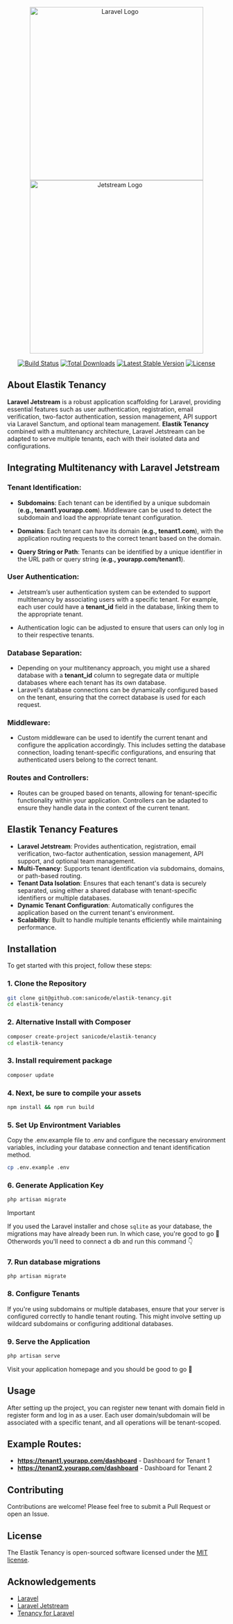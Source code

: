<p align="center">
<a href="https://laravel.com" target="_blank"><img src="https://raw.githubusercontent.com/laravel/art/master/logo-lockup/5%20SVG/2%20CMYK/1%20Full%20Color/laravel-logolockup-cmyk-red.svg" width="400" alt="Laravel Logo"></a>
<a href="https://jetstream.laravel.com" target="_blank">
<img src="https://picperf.io/https://laravelnews.s3.amazonaws.com/images/jetstream.png" width="400" alt="Jetstream Logo"></img>
</a>
</p>

<p align="center">
<a href="https://github.com/laravel/framework/actions"><img src="https://github.com/laravel/framework/workflows/tests/badge.svg" alt="Build Status"></a>
<a href="https://packagist.org/packages/laravel/framework"><img src="https://img.shields.io/packagist/dt/laravel/framework" alt="Total Downloads"></a>
<a href="https://packagist.org/packages/laravel/framework"><img src="https://img.shields.io/packagist/v/laravel/framework" alt="Latest Stable Version"></a>
<a href="https://packagist.org/packages/laravel/framework"><img src="https://img.shields.io/packagist/l/laravel/framework" alt="License"></a>
</p>

## About Elastik Tenancy

**Laravel Jetstream** is a robust application scaffolding for Laravel, providing essential features such as user authentication, registration, email verification, two-factor authentication, session management, API support via Laravel Sanctum, and optional team management. **Elastik Tenancy** combined with a multitenancy architecture, Laravel Jetstream can be adapted to serve multiple tenants, each with their isolated data and configurations.

## Integrating Multitenancy with Laravel Jetstream

### Tenant Identification:

-   **Subdomains**: Each tenant can be identified by a unique subdomain (**e.g., tenant1.yourapp.com**). Middleware can be used to detect the subdomain and load the appropriate tenant configuration.

-   **Domains**: Each tenant can have its domain (**e.g., tenant1.com**), with the application routing requests to the correct tenant based on the domain.

-   **Query String or Path**: Tenants can be identified by a unique identifier in the URL path or query string (**e.g., yourapp.com/tenant1**).

### User Authentication:

-   Jetstream’s user authentication system can be extended to support multitenancy by associating users with a specific tenant. For example, each user could have a **tenant_id** field in the database, linking them to the appropriate tenant.

-   Authentication logic can be adjusted to ensure that users can only log in to their respective tenants.

### Database Separation:

-   Depending on your multitenancy approach, you might use a shared database with a **tenant_id** column to segregate data or multiple databases where each tenant has its own database.
-   Laravel's database connections can be dynamically configured based on the tenant, ensuring that the correct database is used for each request.

### Middleware:

-   Custom middleware can be used to identify the current tenant and configure the application accordingly. This includes setting the database connection, loading tenant-specific configurations, and ensuring that authenticated users belong to the correct tenant.

### Routes and Controllers:

-   Routes can be grouped based on tenants, allowing for tenant-specific functionality within your application. Controllers can be adapted to ensure they handle data in the context of the current tenant.


## Elastik Tenancy Features

- **Laravel Jetstream**: Provides authentication, registration, email verification, two-factor authentication, session management, API support, and optional team management.
- **Multi-Tenancy**: Supports tenant identification via subdomains, domains, or path-based routing.
- **Tenant Data Isolation**: Ensures that each tenant's data is securely separated, using either a shared database with tenant-specific identifiers or multiple databases.
- **Dynamic Tenant Configuration**: Automatically configures the application based on the current tenant's environment.
- **Scalability**: Built to handle multiple tenants efficiently while maintaining performance.

## Installation

To get started with this project, follow these steps:

### 1. Clone the Repository

```bash
git clone git@github.com:sanicode/elastik-tenancy.git
cd elastik-tenancy
```

### 2. Alternative Install with Composer
```bash
composer create-project sanicode/elastik-tenancy
cd elastik-tenancy
```

### 3. Install requirement package
```bash
composer update
```

### 4. Next, be sure to compile your assets
```bash
npm install && npm run build
```

### 5. Set Up Environtment Variables
Copy the .env.example file to .env and configure the necessary environment variables, including your database connection and tenant identification method.

```bash
cp .env.example .env
```

### 6. Generate Application Key

```bash
php artisan migrate
```

> [!IMPORTANT]
> If you used the Laravel installer and chose `sqlite` as your database, the migrations may have already been run. In which case, you're good to go 🎉 Otherwords you'll need to connect a db and run this command 👇

### 7. Run database migrations
```
php artisan migrate
```

### 8. Configure Tenants
If you're using subdomains or multiple databases, ensure that your server is configured correctly to handle tenant routing. This might involve setting up wildcard subdomains or configuring additional databases.

### 9. Serve the Application

```bash
php artisan serve
```

Visit your application homepage and you should be good to go 🤘

## Usage

After setting up the project, you can register new tenant with domain field in register form and log in as a user. Each user domain/subdomain will be associated with a specific tenant, and all operations will be tenant-scoped.

## Example Routes:
- **https://tenant1.yourapp.com/dashboard** - Dashboard for Tenant 1
- **https://tenant2.yourapp.com/dashboard** - Dashboard for Tenant 2


## Contributing

Contributions are welcome! Please feel free to submit a Pull Request or open an Issue.

## License

The Elastik Tenancy is open-sourced software licensed under the [MIT license](https://opensource.org/licenses/MIT).

## Acknowledgements
-   [Laravel](https://laravel.com/)
-   [Laravel Jetstream](https://jetstream.laravel.com/)
-   [Tenancy for Laravel](https://tenancyforlaravel.com/)